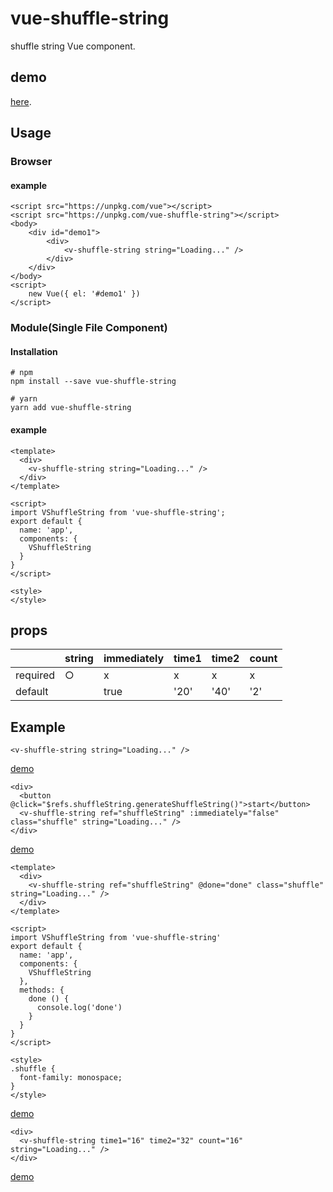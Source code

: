 # vue-shuffle-string

shuffle string Vue component.  
## demo
 [here](https://jsfiddle.net/d6v0wxh8/).

## Usage

### Browser

#### example

```
<script src="https://unpkg.com/vue"></script>
<script src="https://unpkg.com/vue-shuffle-string"></script>
<body>
    <div id="demo1">
        <div>
            <v-shuffle-string string="Loading..." />
        </div>
    </div>
</body>
<script>
    new Vue({ el: '#demo1' })
</script>
```

### Module(Single File Component)

#### Installation

```
# npm
npm install --save vue-shuffle-string
```

```
# yarn
yarn add vue-shuffle-string
```

#### example

```
<template>
  <div>
    <v-shuffle-string string="Loading..." />
  </div>
</template>

<script>
import VShuffleString from 'vue-shuffle-string';
export default {
  name: 'app',
  components: {
    VShuffleString
  }
}
</script>

<style>
</style>
```

## props

|          | string | immediately | time1 | time2 | count |
| -------- | ------ | ----------- | ----- | ----- | ----- |
| required | ○      | x           | x     | x     | x     |
| default  |        | true        | '20'  | '40'  | '2'   |

## Example

```
<v-shuffle-string string="Loading..." />
```
[demo](https://jsfiddle.net/c9b5pdvz/)
```
<div>
  <button @click="$refs.shuffleString.generateShuffleString()">start</button>
  <v-shuffle-string ref="shuffleString" :immediately="false" class="shuffle" string="Loading..." />
</div>
```
[demo](https://jsfiddle.net/ct1sazf8/)
```
<template>
  <div>
    <v-shuffle-string ref="shuffleString" @done="done" class="shuffle" string="Loading..." />
  </div>
</template>

<script>
import VShuffleString from 'vue-shuffle-string'
export default {
  name: 'app',
  components: {
    VShuffleString
  },
  methods: {
    done () {
      console.log('done')
    }
  }
}
</script>

<style>
.shuffle {
  font-family: monospace;
}
</style>
```
[demo](https://jsfiddle.net/oztjdy07/)

```
<div>
  <v-shuffle-string time1="16" time2="32" count="16" string="Loading..." />
</div>
```
[demo](https://jsfiddle.net/abtq37kh/)